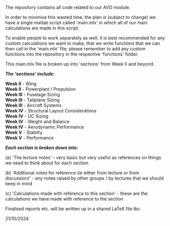 The repository contains all code related to our AVD module.  
  
In order to minimise this wasted time, the plan is (subject to change) we have a single matlab script called 'main.mlx' in which all of our main calculations are made in this script.  

To enable people to work separately as well, it is best recommended for any custom calculations we want to make, that we write functions that we can then call in the 'main.mlx' file; please remember to add any custom functions into the repository in the respective 'functions' folder.  
  
This main.mlx file is broken up into 'sections' from Week II and beyond.  
  
_**The 'sections' include:**_  
  
**Week II** - Wing  
**Week II** - Powerplant / Propulsion  
**Week III** - Fuselage Sizing  
**Week III** - Tailplane Sizing  
**Week III** - Aircraft Systems  
**Week IV** - Structural Layout Considerations  
**Week IV** - UC Sizing  
**Week IV** - Weight and Balance  
**Week IV** - Aerodynamic Performance  
**Week V** - Stabilty  
**Week V** - Performance  

_**Each section is broken down into:**_  

(a) 'The lecture notes' - very basic but very useful as references on things we need to think about for each section  
  
(b) 'Additional notes for reference (ie either from lecture or from discussion)' - any notes raised by other groups / by lectures that we should keep in mind  
  
(c) 'Calculations made with reference to this section' - these are the calculations we have made with reference to the section  

Finalised reports etc. will be written up in a shared LaTeX file tbc

21/10/2024

